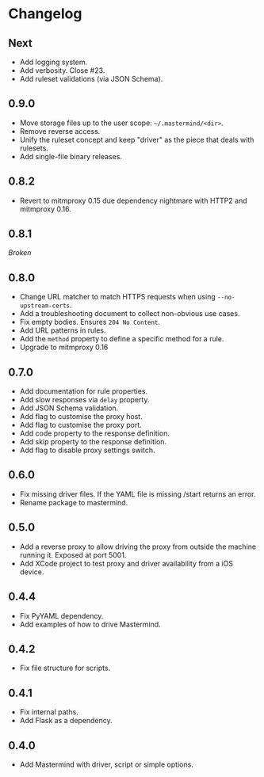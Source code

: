 # Changelog

## Next

* Add logging system.
* Add verbosity. Close #23.
* Add ruleset validations (via JSON Schema).

## 0.9.0

* Move storage files up to the user scope: `~/.mastermind/<dir>`.
* Remove reverse access.
* Unify the ruleset concept and keep "driver" as the piece that deals with rulesets.
* Add single-file binary releases.


## 0.8.2

* Revert to mitmproxy 0.15 due dependency nightmare with HTTP2 and mitmproxy 0.16.

## 0.8.1

_Broken_

## 0.8.0

* Change URL matcher to match HTTPS requests when using `--no-upstream-certs`.
* Add a troubleshooting document to collect non-obvious use cases.
* Fix empty bodies.  Ensures `204 No Content`.
* Add URL patterns in rules.
* Add the `method` property to define a specific method for a rule.
* Upgrade to mitmproxy 0.16

## 0.7.0

* Add documentation for rule properties.
* Add slow responses via `delay` property.
* Add JSON Schema validation.
* Add flag to customise the proxy host.
* Add flag to customise the proxy port.
* Add code property to the response definition.
* Add skip property to the response definition.
* Add flag to disable proxy settings switch.

## 0.6.0

* Fix missing driver files.  If the YAML file is missing /start returns an error.
* Rename package to mastermind.

## 0.5.0

* Add a reverse proxy to allow driving the proxy from outside the machine running it.  Exposed at port 5001.
* Add XCode project to test proxy and driver availability from a iOS device.

## 0.4.4

* Fix PyYAML dependency.
* Add examples of how to drive Mastermind.

## 0.4.2

* Fix file structure for scripts.

## 0.4.1

* Fix internal paths.
* Add Flask as a dependency.

## 0.4.0

* Add Mastermind with driver, script or simple options.
